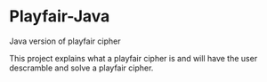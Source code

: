 # Playfair-Java
Java version of playfair cipher

This project explains what a playfair cipher is and 
will have the user descramble and solve a playfair cipher.
